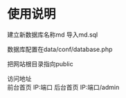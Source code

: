 使用说明
===============
建立新数据库名称md  导入md.sql

数据库配置在data/conf/database.php

把网站根目录指向public 

访问地址       
	前台首页    IP:端口
	后台首页 	 IP:端口/admin
